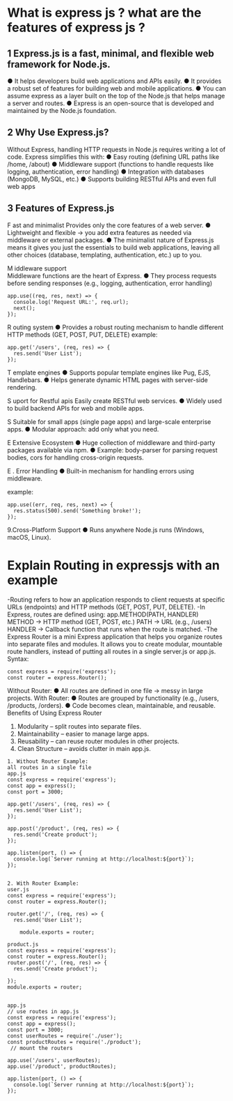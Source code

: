# What is express js ? what are the features of express js ?

## 1 Express.js is a fast, minimal, and flexible web framework for Node.js.

● It helps developers build web applications and APIs easily.
● It provides a robust set of features for building web and mobile applications.
● You can assume express as a layer built on the top of the Node.js that helps
manage a server and routes.
● Express is an open-source that is developed and maintained by the Node.js
foundation.

## 2 Why Use Express.js?

Without Express, handling HTTP requests in Node.js requires writing a lot of code.
Express simplifies this with:
● Easy routing (defining URL paths like /home, /about)
● Middleware support (functions to handle requests like logging, authentication,
error handling)
● Integration with databases (MongoDB, MySQL, etc.)
● Supports building RESTful APIs and even full web apps

## 3 Features of Express.js

F ast and minimalist
Provides only the core features of a web server.
● Lightweight and flexible → you add extra features as needed via middleware
or external packages.
● The minimalist nature of Express.js means it gives you just the essentials
to build web applications, leaving all other choices (database, templating,
authentication, etc.) up to you.

M iddleware support  
Middleware functions are the heart of Express.
● They process requests before sending responses (e.g., logging,
authentication, error handling)

```
app.use((req, res, next) => {
  console.log('Request URL:', req.url);
  next();
});
```

R outing system
● Provides a robust routing mechanism to handle different HTTP methods
(GET, POST, PUT, DELETE)
example:

```
app.get('/users', (req, res) => {
  res.send('User List');
});
```

T emplate engines
● Supports popular template engines like Pug, EJS, Handlebars.
● Helps generate dynamic HTML pages with server-side rendering.

S uport for Restful apis
Easily create RESTful web services.
● Widely used to build backend APIs for web and mobile apps.

S Suitable for small apps (single page apps) and large-scale enterprise apps.
● Modular approach: add only what you need.

E Extensive Ecosystem
● Huge collection of middleware and third-party packages available via npm.
● Example: body-parser for parsing request bodies, cors for handling
cross-origin requests.

E . Error Handling
● Built-in mechanism for handling errors using middleware.

example:

```
app.use((err, req, res, next) => {
  res.status(500).send('Something broke!');
});
```

9.Cross-Platform Support
● Runs anywhere Node.js runs (Windows, macOS, Linux).

# Explain Routing in expressjs with an example

-Routing refers to how an application responds to client requests at specific URLs
(endpoints) and HTTP methods (GET, POST, PUT, DELETE).
-In Express, routes are defined using:
app.METHOD(PATH, HANDLER)
METHOD → HTTP method (GET, POST, etc.)
PATH → URL (e.g., /users)
HANDLER → Callback function that runs when the route is matched.
-The Express Router is a mini Express application that helps you organize
routes into separate files and modules.
It allows you to create modular, mountable route handlers, instead of putting all
routes in a single server.js or app.js.
Syntax:

```
const express = require('express');
const router = express.Router();
```

Without Router:
● All routes are defined in one file → messy in large projects.
With Router:
● Routes are grouped by functionality (e.g., /users, /products,
/orders).
● Code becomes clean, maintainable, and reusable.
Benefits of Using Express Router

1. Modularity – split routes into separate files.
2. Maintainability – easier to manage large apps.
3. Reusability – can reuse router modules in other projects.
4. Clean Structure – avoids clutter in main app.js.

```
1. Without Router Example:
all routes in a single file
app.js
const express = require('express');
const app = express();
const port = 3000;

app.get('/users', (req, res) => {
  res.send('User List');
});

app.post('/product', (req, res) => {
  res.send('Create product');
});

app.listen(port, () => {
  console.log(`Server running at http://localhost:${port}`);
});


2. With Router Example:
user.js
const express = require('express');
const router = express.Router();

router.get('/', (req, res) => {
  res.send('User List');

    module.exports = router;

product.js
const express = require('express');
const router = express.Router();
router.post('/', (req, res) => {
  res.send('Create product');

});
module.exports = router;


app.js
// use routes in app.js
const express = require('express');
const app = express();
const port = 3000;
const userRoutes = require('./user');
const productRoutes = require('./product');
 // mount the routers

app.use('/users', userRoutes);
app.use('/product', productRoutes);

app.listen(port, () => {
  console.log(`Server running at http://localhost:${port}`);
});


```
